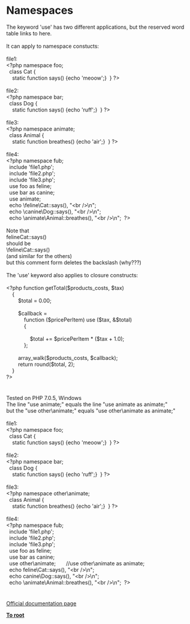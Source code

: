# Namespaces




<div class="phpcode"><span class="html">
The keyword &apos;use&apos; has two different applications, but the reserved word table links to here.<br><br>It can apply to namespace constucts:<br><br>file1:<br><span class="default">&lt;?php </span><span class="keyword">namespace </span><span class="default">foo</span><span class="keyword">;<br>&#xA0; class </span><span class="default">Cat </span><span class="keyword">{ <br>&#xA0; &#xA0; static function </span><span class="default">says</span><span class="keyword">() {echo </span><span class="string">&apos;meoow&apos;</span><span class="keyword">;}&#xA0; } </span><span class="default">?&gt;<br></span><br>file2:<br><span class="default">&lt;?php </span><span class="keyword">namespace </span><span class="default">bar</span><span class="keyword">;<br>&#xA0; class </span><span class="default">Dog </span><span class="keyword">{<br>&#xA0; &#xA0; static function </span><span class="default">says</span><span class="keyword">() {echo </span><span class="string">&apos;ruff&apos;</span><span class="keyword">;}&#xA0; } </span><span class="default">?&gt;<br></span><br>file3:<br><span class="default">&lt;?php </span><span class="keyword">namespace </span><span class="default">animate</span><span class="keyword">;<br>&#xA0; class </span><span class="default">Animal </span><span class="keyword">{<br>&#xA0; &#xA0; static function </span><span class="default">breathes</span><span class="keyword">() {echo </span><span class="string">&apos;air&apos;</span><span class="keyword">;}&#xA0; } </span><span class="default">?&gt;<br></span><br>file4:<br><span class="default">&lt;?php </span><span class="keyword">namespace </span><span class="default">fub</span><span class="keyword">;<br>&#xA0; include </span><span class="string">&apos;file1.php&apos;</span><span class="keyword">;<br>&#xA0; include </span><span class="string">&apos;file2.php&apos;</span><span class="keyword">;<br>&#xA0; include </span><span class="string">&apos;file3.php&apos;</span><span class="keyword">;<br>&#xA0; use </span><span class="default">foo </span><span class="keyword">as </span><span class="default">feline</span><span class="keyword">;<br>&#xA0; use </span><span class="default">bar </span><span class="keyword">as </span><span class="default">canine</span><span class="keyword">;<br>&#xA0; use </span><span class="default">animate</span><span class="keyword">;<br>&#xA0; echo \</span><span class="default">feline</span><span class="keyword">\</span><span class="default">Cat</span><span class="keyword">::</span><span class="default">says</span><span class="keyword">(), </span><span class="string">&quot;&lt;br /&gt;\n&quot;</span><span class="keyword">;<br>&#xA0; echo \</span><span class="default">canine</span><span class="keyword">\</span><span class="default">Dog</span><span class="keyword">::</span><span class="default">says</span><span class="keyword">(), </span><span class="string">&quot;&lt;br /&gt;\n&quot;</span><span class="keyword">;<br>&#xA0; echo \</span><span class="default">animate</span><span class="keyword">\</span><span class="default">Animal</span><span class="keyword">::</span><span class="default">breathes</span><span class="keyword">(), </span><span class="string">&quot;&lt;br /&gt;\n&quot;</span><span class="keyword">;&#xA0; </span><span class="default">?&gt;<br></span><br>Note that <br>felineCat::says()<br>should be<br>\feline\Cat::says()<br>(and similar for the others)<br>but this comment form deletes the backslash (why???) <br><br>The &apos;use&apos; keyword also applies to closure constructs:<br><br><span class="default">&lt;?php </span><span class="keyword">function </span><span class="default">getTotal</span><span class="keyword">(</span><span class="default">$products_costs</span><span class="keyword">, </span><span class="default">$tax</span><span class="keyword">)<br>&#xA0; &#xA0; {<br>&#xA0; &#xA0; &#xA0; &#xA0; </span><span class="default">$total </span><span class="keyword">= </span><span class="default">0.00</span><span class="keyword">;<br>&#xA0; &#xA0; &#xA0; &#xA0; <br>&#xA0; &#xA0; &#xA0; &#xA0; </span><span class="default">$callback </span><span class="keyword">=<br>&#xA0; &#xA0; &#xA0; &#xA0; &#xA0; &#xA0; function (</span><span class="default">$pricePerItem</span><span class="keyword">) use (</span><span class="default">$tax</span><span class="keyword">, &amp;</span><span class="default">$total</span><span class="keyword">)<br>&#xA0; &#xA0; &#xA0; &#xA0; &#xA0; &#xA0; {<br>&#xA0; &#xA0; &#xA0; &#xA0; &#xA0; &#xA0; &#xA0; &#xA0; <br>&#xA0; &#xA0; &#xA0; &#xA0; &#xA0; &#xA0; &#xA0; &#xA0; </span><span class="default">$total </span><span class="keyword">+= </span><span class="default">$pricePerItem </span><span class="keyword">* (</span><span class="default">$tax </span><span class="keyword">+ </span><span class="default">1.0</span><span class="keyword">);<br>&#xA0; &#xA0; &#xA0; &#xA0; &#xA0; &#xA0; };<br>&#xA0; &#xA0; &#xA0; &#xA0; <br>&#xA0; &#xA0; &#xA0; &#xA0; </span><span class="default">array_walk</span><span class="keyword">(</span><span class="default">$products_costs</span><span class="keyword">, </span><span class="default">$callback</span><span class="keyword">);<br>&#xA0; &#xA0; &#xA0; &#xA0; return </span><span class="default">round</span><span class="keyword">(</span><span class="default">$total</span><span class="keyword">, </span><span class="default">2</span><span class="keyword">);<br>&#xA0; &#xA0; }<br></span><span class="default">?&gt;</span>
</span>
</div>
  

#


<div class="phpcode"><span class="html">
Tested on PHP 7.0.5, Windows<br>The line &quot;use animate;&quot; equals the line &quot;use animate as animate;&quot;<br>but the &quot;use other\animate;&quot; equals &quot;use other\animate as animate;&quot;<br><br>file1:<br><span class="default">&lt;?php </span><span class="keyword">namespace </span><span class="default">foo</span><span class="keyword">;<br>&#xA0; class </span><span class="default">Cat </span><span class="keyword">{ <br>&#xA0; &#xA0; static function </span><span class="default">says</span><span class="keyword">() {echo </span><span class="string">&apos;meoow&apos;</span><span class="keyword">;}&#xA0; } </span><span class="default">?&gt;<br></span><br>file2:<br><span class="default">&lt;?php </span><span class="keyword">namespace </span><span class="default">bar</span><span class="keyword">;<br>&#xA0; class </span><span class="default">Dog </span><span class="keyword">{<br>&#xA0; &#xA0; static function </span><span class="default">says</span><span class="keyword">() {echo </span><span class="string">&apos;ruff&apos;</span><span class="keyword">;}&#xA0; } </span><span class="default">?&gt;<br></span><br>file3:<br><span class="default">&lt;?php </span><span class="keyword">namespace </span><span class="default">other</span><span class="keyword">\</span><span class="default">animate</span><span class="keyword">;<br>&#xA0; class </span><span class="default">Animal </span><span class="keyword">{<br>&#xA0; &#xA0; static function </span><span class="default">breathes</span><span class="keyword">() {echo </span><span class="string">&apos;air&apos;</span><span class="keyword">;}&#xA0; } </span><span class="default">?&gt;<br></span><br>file4:<br><span class="default">&lt;?php </span><span class="keyword">namespace </span><span class="default">fub</span><span class="keyword">;<br>&#xA0; include </span><span class="string">&apos;file1.php&apos;</span><span class="keyword">;<br>&#xA0; include </span><span class="string">&apos;file2.php&apos;</span><span class="keyword">;<br>&#xA0; include </span><span class="string">&apos;file3.php&apos;</span><span class="keyword">;<br>&#xA0; use </span><span class="default">foo </span><span class="keyword">as </span><span class="default">feline</span><span class="keyword">;<br>&#xA0; use </span><span class="default">bar </span><span class="keyword">as </span><span class="default">canine</span><span class="keyword">;<br>&#xA0; use </span><span class="default">other</span><span class="keyword">\</span><span class="default">animate</span><span class="keyword">;&#xA0; &#xA0; &#xA0;&#xA0; </span><span class="comment">//use other\animate as animate;<br>&#xA0; </span><span class="keyword">echo </span><span class="default">feline</span><span class="keyword">\</span><span class="default">Cat</span><span class="keyword">::</span><span class="default">says</span><span class="keyword">(), </span><span class="string">&quot;&lt;br /&gt;\n&quot;</span><span class="keyword">;<br>&#xA0; echo </span><span class="default">canine</span><span class="keyword">\</span><span class="default">Dog</span><span class="keyword">::</span><span class="default">says</span><span class="keyword">(), </span><span class="string">&quot;&lt;br /&gt;\n&quot;</span><span class="keyword">;<br>&#xA0; echo \</span><span class="default">animate</span><span class="keyword">\</span><span class="default">Animal</span><span class="keyword">::</span><span class="default">breathes</span><span class="keyword">(), </span><span class="string">&quot;&lt;br /&gt;\n&quot;</span><span class="keyword">;&#xA0; </span><span class="default">?&gt;</span>
</span>
</div>
  

#

[Official documentation page](https://www.php.net/manual/en/language.namespaces.php)

**[To root](/)**